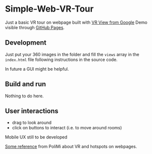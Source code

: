 # Simple-Web-VR-Tour
Just a basic VR tour on webpage built with [VR View from Google](https://developers.google.com/vr/develop/web/vrview-web)
Demo visible through [GitHub Pages](https://crestaa.github.io/Simple-Web-VR-Tour/).

## Development
Just put your 360 images in the folder and fill the `views` array in the `index.html` file following instructions in the source code.

In future a GUI might be helpful.

## Build and run
Nothing to do here.

## User interactions
  - drag to look around
  - click on buttons to interact (i.e. to move around rooms)

Mobile UX still to be developed


[Some reference](https://www.politesi.polimi.it/bitstream/10589/133919/3/2017_04_Bigoni.pdf) from PoliMi about VR and hotspots on webpages.
